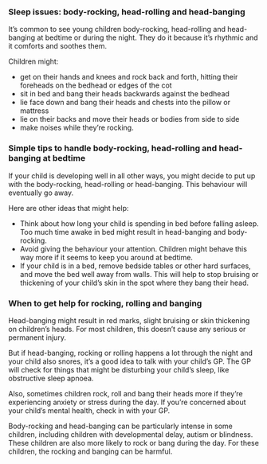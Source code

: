 ### Sleep issues: body-rocking, head-rolling and head-banging ###
It’s common to see young children body-rocking, head-rolling and head-banging at bedtime or during the night. They do it because it’s rhythmic and it comforts and soothes them.

Children might:

- get on their hands and knees and rock back and forth, hitting their foreheads on the bedhead or edges of the cot
- sit in bed and bang their heads backwards against the bedhead
- lie face down and bang their heads and chests into the pillow or mattress
- lie on their backs and move their heads or bodies from side to side
- make noises while they’re rocking.

### Simple tips to handle body-rocking, head-rolling and head-banging at bedtime ###
If your child is developing well in all other ways, you might decide to put up with the body-rocking, head-rolling or head-banging. This behaviour will eventually go away.

Here are other ideas that might help:

- Think about how long your child is spending in bed before falling asleep. Too much time awake in bed might result in head-banging and body-rocking.
- Avoid giving the behaviour your attention. Children might behave this way more if it seems to keep you around at bedtime.
- If your child is in a bed, remove bedside tables or other hard surfaces, and move the bed well away from walls. This will help to stop bruising or thickening of your child’s skin in the spot where they bang their head.


### When to get help for rocking, rolling and banging ###
Head-banging might result in red marks, slight bruising or skin thickening on children’s heads. For most children, this doesn’t cause any serious or permanent injury.

But if head-banging, rocking or rolling happens a lot through the night and your child also snores, it’s a good idea to talk with your child’s GP. The GP will check for things that might be disturbing your child’s sleep, like obstructive sleep apnoea.

Also, sometimes children rock, roll and bang their heads more if they’re experiencing anxiety or stress during the day. If you’re concerned about your child’s mental health, check in with your GP.

Body-rocking and head-banging can be particularly intense in some children, including children with developmental delay, autism or blindness. These children are also more likely to rock or bang during the day. For these children, the rocking and banging can be harmful.